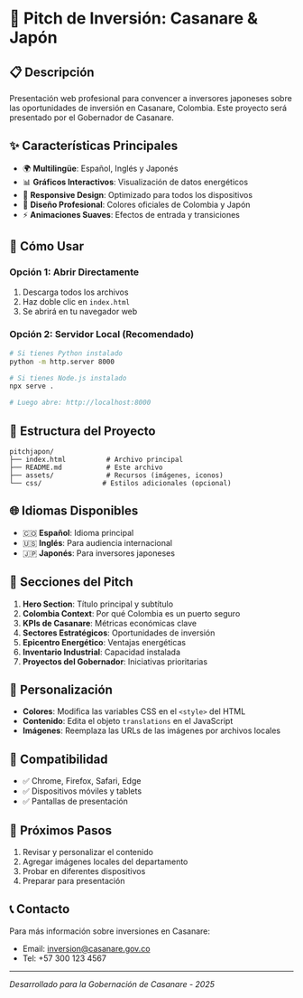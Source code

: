 # 🚀 Pitch de Inversión: Casanare & Japón

## 📋 Descripción
Presentación web profesional para convencer a inversores japoneses sobre las oportunidades de inversión en Casanare, Colombia. Este proyecto será presentado por el Gobernador de Casanare.

## ✨ Características Principales
- 🌍 **Multilingüe**: Español, Inglés y Japonés
- 📊 **Gráficos Interactivos**: Visualización de datos energéticos
- 📱 **Responsive Design**: Optimizado para todos los dispositivos
- 🎨 **Diseño Profesional**: Colores oficiales de Colombia y Japón
- ⚡ **Animaciones Suaves**: Efectos de entrada y transiciones

## 🚀 Cómo Usar

### Opción 1: Abrir Directamente
1. Descarga todos los archivos
2. Haz doble clic en `index.html`
3. Se abrirá en tu navegador web

### Opción 2: Servidor Local (Recomendado)
```bash
# Si tienes Python instalado
python -m http.server 8000

# Si tienes Node.js instalado
npx serve .

# Luego abre: http://localhost:8000
```

## 📁 Estructura del Proyecto
```
pitchjapon/
├── index.html          # Archivo principal
├── README.md           # Este archivo
├── assets/             # Recursos (imágenes, iconos)
└── css/               # Estilos adicionales (opcional)
```

## 🌐 Idiomas Disponibles
- 🇨🇴 **Español**: Idioma principal
- 🇺🇸 **Inglés**: Para audiencia internacional
- 🇯🇵 **Japonés**: Para inversores japoneses

## 🎯 Secciones del Pitch
1. **Hero Section**: Título principal y subtítulo
2. **Colombia Context**: Por qué Colombia es un puerto seguro
3. **KPIs de Casanare**: Métricas económicas clave
4. **Sectores Estratégicos**: Oportunidades de inversión
5. **Epicentro Energético**: Ventajas energéticas
6. **Inventario Industrial**: Capacidad instalada
7. **Proyectos del Gobernador**: Iniciativas prioritarias

## 🔧 Personalización
- **Colores**: Modifica las variables CSS en el `<style>` del HTML
- **Contenido**: Edita el objeto `translations` en el JavaScript
- **Imágenes**: Reemplaza las URLs de las imágenes por archivos locales

## 📱 Compatibilidad
- ✅ Chrome, Firefox, Safari, Edge
- ✅ Dispositivos móviles y tablets
- ✅ Pantallas de presentación

## 🚀 Próximos Pasos
1. Revisar y personalizar el contenido
2. Agregar imágenes locales del departamento
3. Probar en diferentes dispositivos
4. Preparar para presentación

## 📞 Contacto
Para más información sobre inversiones en Casanare:
- Email: inversion@casanare.gov.co
- Tel: +57 300 123 4567

---
*Desarrollado para la Gobernación de Casanare - 2025*
